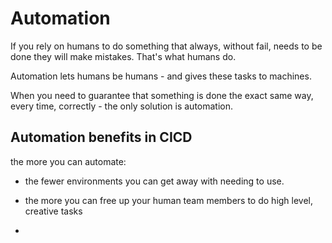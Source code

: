 # Automation

If you rely on humans to do something that always, without fail, needs to be done they will make mistakes. That's what humans do. 

Automation lets humans be humans - and gives these tasks to machines. 

When you need to guarantee that something is done the exact same way, every time, correctly - the only solution is automation.

## Automation benefits in CICD

the more you can automate:

- the fewer environments you can get away with needing to use.

- the more you can free up your human team members to do high level, creative tasks

- 
